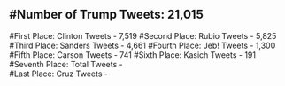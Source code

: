 #Number of Trump Tweets: 21,015
---
#First Place: Clinton Tweets - 7,519
#Second Place: Rubio Tweets - 5,825
#Third Place: Sanders Tweets - 4,661
#Fourth Place: Jeb! Tweets - 1,300
#Fifth Place: Carson Tweets - 741
#Sixth Place: Kasich Tweets - 191
#Seventh Place: Total Tweets -  
#Last Place: Cruz Tweets - 

